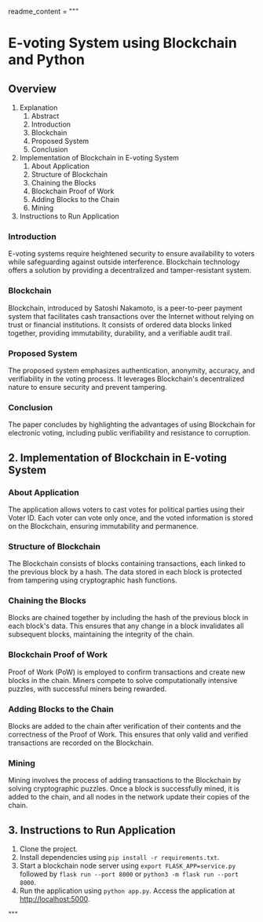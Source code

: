 readme_content = """
# E-voting System using Blockchain and Python

## Overview
1. Explanation
    1. Abstract
    2. Introduction
    3. Blockchain
    4. Proposed System
    5. Conclusion
2. Implementation of Blockchain in E-voting System
    1. About Application
    2. Structure of Blockchain
    3. Chaining the Blocks
    4. Blockchain Proof of Work
    5. Adding Blocks to the Chain
    6. Mining
3. Instructions to Run Application


### Introduction
E-voting systems require heightened security to ensure availability to voters while safeguarding against outside interference. Blockchain technology offers a solution by providing a decentralized and tamper-resistant system.

### Blockchain
Blockchain, introduced by Satoshi Nakamoto, is a peer-to-peer payment system that facilitates cash transactions over the Internet without relying on trust or financial institutions. It consists of ordered data blocks linked together, providing immutability, durability, and a verifiable audit trail.

### Proposed System
The proposed system emphasizes authentication, anonymity, accuracy, and verifiability in the voting process. It leverages Blockchain's decentralized nature to ensure security and prevent tampering.

### Conclusion
The paper concludes by highlighting the advantages of using Blockchain for electronic voting, including public verifiability and resistance to corruption.

## 2. Implementation of Blockchain in E-voting System
### About Application
The application allows voters to cast votes for political parties using their Voter ID. Each voter can vote only once, and the voted information is stored on the Blockchain, ensuring immutability and permanence.

### Structure of Blockchain
The Blockchain consists of blocks containing transactions, each linked to the previous block by a hash. The data stored in each block is protected from tampering using cryptographic hash functions.

### Chaining the Blocks
Blocks are chained together by including the hash of the previous block in each block's data. This ensures that any change in a block invalidates all subsequent blocks, maintaining the integrity of the chain.

### Blockchain Proof of Work
Proof of Work (PoW) is employed to confirm transactions and create new blocks in the chain. Miners compete to solve computationally intensive puzzles, with successful miners being rewarded.

### Adding Blocks to the Chain
Blocks are added to the chain after verification of their contents and the correctness of the Proof of Work. This ensures that only valid and verified transactions are recorded on the Blockchain.

### Mining
Mining involves the process of adding transactions to the Blockchain by solving cryptographic puzzles. Once a block is successfully mined, it is added to the chain, and all nodes in the network update their copies of the chain.

## 3. Instructions to Run Application
1. Clone the project.
2. Install dependencies using `pip install -r requirements.txt`.
3. Start a blockchain node server using `export FLASK_APP=service.py` followed by `flask run --port 8000` or `python3 -m flask run --port 8000`.
4. Run the application using `python app.py`. Access the application at [http://localhost:5000](http://localhost:5000).


"""


